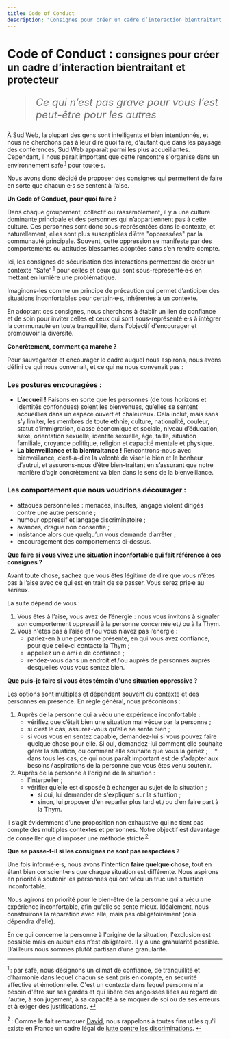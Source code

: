 ```yaml
--- 
title: Code of Conduct
description: "Consignes pour créer un cadre d’interaction bientraitant et protecteur"
---
```


<div class="wrapper text-left" markdown="1">

# <span lang="en">Code of Conduct</span> : <small>consignes pour créer un cadre d’interaction bientraitant et protecteur</small>

<blockquote style="font-size: 1.5rem;color: #6f6f6f;font-style: italic;">Ce qui n’est pas grave pour vous l’est peut-être pour les autres</blockquote>

À Sud Web, la plupart des gens sont intelligents et bien intentionnés, et nous ne cherchons pas à leur dire quoi faire, d'autant que dans les paysage des conférences, Sud Web apparaît parmi les plus accueillantes. Cependant, il nous  parait important que cette rencontre s'organise dans un environnement <span lang="en">safe</span>&#8239;<sup><a href="#note1" id="note1-source">1</a></sup> pour tou·te·s.

Nous avons donc décidé de proposer des consignes qui permettent de faire en sorte que chacun·e·s se sentent à l’aise. 

**Un Code of Conduct, pour quoi faire ?**

Dans chaque groupement, collectif ou rassemblement, il y a une culture dominante principale et des personnes qui n’appartiennent pas à cette culture. Ces personnes sont donc sous-représentées dans le contexte, et naturellement, elles sont plus susceptibles d’être "oppressées" par la communauté principale. Souvent, cette oppression se manifeste par des comportements ou attitudes blessantes adoptées sans s’en rendre compte.

Ici, les consignes de sécurisation des interactions permettent de créer un contexte "Safe"&#8239;<sup><a href="#note1" id="note1-source">1</a></sup> pour celles et ceux qui sont sous-représenté·e·s en mettant en lumière une problématique.

Imaginons-les comme un principe de précaution qui permet d’anticiper des situations inconfortables pour certain·e·s, inhérentes à un contexte.

En adoptant ces consignes, nous cherchons à établir un lien de confiance et de soin pour inviter celles et ceux qui sont sous-représenté·e·s à intégrer la communauté en toute tranquillité, dans l'objectif d'encourager et promouvoir la diversité.

**Concrètement, comment ça marche ?**

Pour sauvegarder et encourager le cadre auquel nous aspirons, nous avons défini ce qui nous convenait, et ce qui ne nous convenait pas :

### Les postures encouragées :

* **L’accueil !** Faisons en sorte que les personnes (de tous horizons et identités confondues) soient les bienvenues, qu’elles se sentent accueillies dans un espace ouvert et chaleureux. Cela inclut, mais sans s’y limiter, les membres de toute ethnie, culture, nationalité, couleur, statut d’immigration, classe économique et sociale, niveau d’éducation, sexe, orientation sexuelle, identité sexuelle, âge, taille, situation familiale, croyance politique, religion et capacité mentale et physique.
* **La bienveillance et la bientraitance !** Rencontrons-nous avec bienveillance, c’est-à-dire la volonté de viser le bien et le bonheur d’autrui, et assurons-nous d’être bien-traitant en s’assurant que notre manière d’agir concrètement va bien dans le sens de la bienveillance.

### Les comportement que nous voudrions décourager :

* attaques personnelles : menaces, insultes, langage violent dirigés contre une autre personne ;
* humour oppressif et langage discriminatoire ;
* avances, drague non consentie ;
* insistance alors que quelqu’un vous demande d’arrêter ;
* encouragement des comportements ci-dessus.

**Que faire si vous vivez une situation inconfortable qui fait référence à ces consignes ?**

Avant toute chose, sachez que vous êtes légitime de dire que vous n'êtes pas à l’aise avec ce qui est en train de se passer. Vous serez pris·e au sérieux.

La suite dépend de vous : 

1. Vous êtes à l’aise, vous avez de l’énergie : nous vous invitons à signaler son comportement oppressif à la personne concernée et&#8239;/&#8239;ou à la Thym.
2. Vous n'êtes pas à l’aise et&#8239;/&#8239;ou vous n’avez pas l’énergie :
    * parlez-en à une personne présente, en qui vous avez confiance, pour que celle-ci contacte la Thym ;
    * appellez un·e ami·e de confiance ;
    * rendez-vous dans un endroit et&#8239;/&#8239;ou auprès de personnes auprès desquelles vous vous sentez bien.

**Que puis-je faire si vous êtes témoin d'une situation oppressive ?**

Les options sont multiples et dépendent souvent du contexte et des personnes en présence. En règle général, nous préconisons : 

1. Auprès de la personne qui a vécu une expérience inconfortable : 
    * vérifiez que c’était bien une situation mal vécue par la personne ;
    * si c’est le cas, assurez-vous qu’elle se sente bien ;
    * si vous vous en sentez capable, demandez-lui si vous pouvez faire quelque chose pour elle. Si oui, demandez-lui comment elle souhaite gérer la situation, ou comment elle souhaite que vous la gériez ;
    * dans tous les cas, ce qui nous paraît important est de s’adapter aux besoins&#8239;/&#8239;aspirations de la personne que vous êtes venu soutenir.
2. Auprès de la personne à l'origine de la situation : 
    * l’interpeller ;
    * vérifier qu’elle est disposée à échanger au sujet de la situation ;
        * si oui, lui demander de s'expliquer sur la situation ;
        * sinon, lui proposer d’en reparler plus tard et&#8239;/&#8239;ou d’en faire part à la Thym.

Il s’agit évidemment d’une proposition non exhaustive qui ne tient pas compte des multiples contextes et personnes. Notre objectif est davantage de conseiller que d'imposer une méthode stricte&#8239;<sup><a href="#note2" id="note2-source">2</a></sup>.

**Que se passe-t-il si les consignes ne sont pas respectées ?**

Une fois informé·e·s, nous avons l'intention **faire quelque chose**, tout en étant bien conscient·e·s que chaque situation est différente. Nous aspirons en priorité à soutenir les personnes qui ont vécu un truc une situation inconfortable.

Nous agirons en priorité pour le bien-être de la personne qui a vécu une expérience inconfortable, afin qu'elle se sente mieux. Idéalement, nous construirons la réparation avec elle, mais pas obligatoirement (cela dépendra d'elle).

En ce qui concerne la personne à l'origine de la situation, l'exclusion est possible mais en aucun cas n’est obligatoire. Il y a une granularité possible. D’ailleurs nous sommes plutôt partisan d’une granularité.

***

<sup id="note1">1</sup>&#8239;: par <span lang="en">safe</span>, nous désignons un climat de confiance, de tranquillité et d’harmonie dans lequel chacun se sent pris en compte, en sécurité affective et émotionnelle. C'est un contexte dans lequel personne n'a besoin d'être sur ses gardes et qui libère des angoisses liées au regard de l'autre, à son jugement, à sa capacité à se moquer de soi ou de ses erreurs et à exiger des justifications. <a href="#note1-source">↵</a>

<sup id="note2">2</sup>&#8239;: Comme le fait remarquer [David](https://larlet.fr/david/stream/2018/01/12/), nous rappelons à toutes fins utiles qu'il existe en France un cadre légal de [lutte contre les discriminations](https://www.legifrance.gouv.fr/affichSarde.do?reprise=true&page=1&idSarde=SARDOBJT000007118441). <a href="#note1-source">↵</a>

</div>
